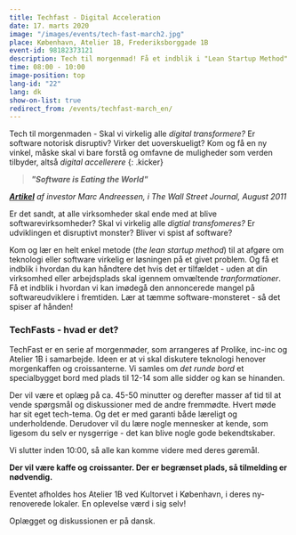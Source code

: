 ```yaml
---
title: Techfast - Digital Acceleration
date: 17. marts 2020
image: "/images/events/tech-fast-march2.jpg"
place: København, Atelier 1B, Frederiksborggade 1B
event-id: 98182373121
description: Tech til morgenmad! Få et indblik i "Lean Startup Method" og hvad den kan gøre for den digitale acceleration i din hverdag.
time: 08:00 - 10:00
image-position: top
lang-id: "22"
lang: dk
show-on-list: true
redirect_from: /events/techfast-march_en/
---
```


Tech til morgenmaden - Skal vi virkelig alle _digital transformere?_ Er software notorisk disruptiv? Virker det uoverskueligt? Kom og få en ny vinkel, måske skal vi bare forstå og omfavne de muligheder som verden tilbyder, altså _digital accellerere_
{: .kicker}

> **_"Software is Eating the World"_**

[**_Artikel_**](https://a16z.com/2011/08/20/why-software-is-eating-the-world/) _af investor Marc Andreessen, i The Wall Street Journal, August 2011_

Er det sandt, at alle virksomheder skal ende med at blive softwarevirksomheder? Skal vi virkelig alle _digtial transfomeres?_ Er udviklingen et disruptivt monster? Bliver vi spist af software?

Kom og lær en helt enkel metode (_the lean startup method_) til at afgøre om teknologi eller software virkelig er løsningen på et givet problem. Og få et indblik i hvordan du kan håndtere det hvis det er tilfældet - uden at din virksomhed eller arbejdsplads skal igennem omvæltende _tranformationer_. Få et indblik i hvordan vi kan imødegå den annoncerede mangel på softwareudviklere i fremtiden. Lær at tæmme software-monsteret - så det spiser af hånden!

### TechFasts - hvad er det?

TechFast er en serie af morgenmøder, som arrangeres af Prolike, inc-inc og Atelier 1B i samarbejde. Ideen er at vi skal diskutere teknologi henover  morgenkaffen og croissanterne. Vi samles om _det runde bord_ et specialbygget bord med plads til 12-14 som alle sidder og kan se hinanden.

Der vil være et oplæg på ca. 45-50 minutter og derefter masser af tid til at vende spørgsmål og diskussioner med de andre fremmødte. Hvert møde har sit eget tech-tema. Og det er med garanti både læreligt og underholdende. Derudover vil du lære nogle mennesker at kende, som ligesom du selv er nysgerrige - det kan blive nogle gode bekendtskaber.

Vi slutter inden 10:00, så alle kan komme videre med deres gøremål.

**Der vil være kaffe og croissanter. Der er begrænset plads, så tilmelding er nødvendig.**

Eventet afholdes hos Atelier 1B ved Kultorvet i København, i deres ny-renoverede lokaler. En oplevelse værd i sig selv!

Oplægget og diskussionen er på dansk.
